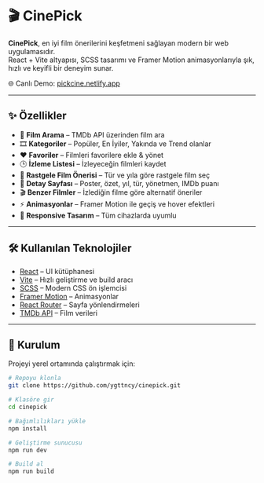 # 🎬 CinePick  

**CinePick**, en iyi film önerilerini keşfetmeni sağlayan modern bir web uygulamasıdır.  
React + Vite altyapısı, SCSS tasarımı ve Framer Motion animasyonlarıyla şık, hızlı ve keyifli bir deneyim sunar.  

🌐 Canlı Demo: [pickcine.netlify.app]([https://pickcine.netlify.app/all](https://pickcine.netlify.app))  

---

## ✨ Özellikler  

- 🔎 **Film Arama** – TMDb API üzerinden film ara  
- 🎞 **Kategoriler** – Popüler, En İyiler, Yakında ve Trend olanlar  
- ❤️ **Favoriler** – Filmleri favorilere ekle & yönet  
- 🕒 **İzleme Listesi** – İzleyeceğin filmleri kaydet  
- 🎲 **Rastgele Film Önerisi** – Tür ve yıla göre rastgele film seç  
- 🎥 **Detay Sayfası** – Poster, özet, yıl, tür, yönetmen, IMDb puanı  
- 🎬 **Benzer Filmler** – İzlediğin filme göre alternatif öneriler  
- ⚡ **Animasyonlar** – Framer Motion ile geçiş ve hover efektleri  
- 📱 **Responsive Tasarım** – Tüm cihazlarda uyumlu  

---

## 🛠 Kullanılan Teknolojiler  

- [React](https://reactjs.org/) – UI kütüphanesi  
- [Vite](https://vitejs.dev/) – Hızlı geliştirme ve build aracı  
- [SCSS](https://sass-lang.com/) – Modern CSS ön işlemcisi  
- [Framer Motion](https://www.framer.com/motion/) – Animasyonlar  
- [React Router](https://reactrouter.com/) – Sayfa yönlendirmeleri  
- [TMDb API](https://www.themoviedb.org/documentation/api) – Film verileri  

---

## 🚀 Kurulum  

Projeyi yerel ortamında çalıştırmak için:  

```bash
# Repoyu klonla
git clone https://github.com/ygttncy/cinepick.git

# Klasöre gir
cd cinepick

# Bağımlılıkları yükle
npm install

# Geliştirme sunucusu
npm run dev

# Build al
npm run build
